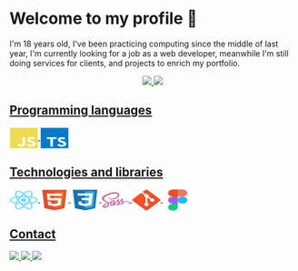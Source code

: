 # Welcome to my profile 👋

<p>I'm 18 years old, I've been practicing computing since the middle of last year, I'm currently looking for a job as a web developer, meanwhile I'm still doing services for clients, and projects to enrich my portfolio.

<div align="center">
  <a href="https://github.com/joaomanoelsm">
  <img width="500em" src="https://github-readme-stats.vercel.app/api?username=joaomanoelsm&show_icons=true&theme=dracula&include_all_commits=true&count_private=true"/>
  <img width="500em" src="https://github-readme-stats.vercel.app/api/top-langs/?username=joaomanoelsm&layout=compact&langs_count=7&theme=dracula"/>
</div>

## Programming languages

<div style="display: inline_block">
  <img align="center" alt="Rafa-Js" height="37" width="50" src="https://raw.githubusercontent.com/devicons/devicon/master/icons/javascript/javascript-plain.svg">
  <img align="center" alt="Rafa-Ts" height="37" width="50" src="https://raw.githubusercontent.com/devicons/devicon/master/icons/typescript/typescript-plain.svg">
</div>

## Technologies and libraries

<div style="display: inline_block">
  <img align="center" alt="João-React" height="37" width="50" src="https://raw.githubusercontent.com/devicons/devicon/master/icons/react/react-original.svg">
  <img align="center" alt="João-Html" height="37" width="50" src="https://raw.githubusercontent.com/devicons/devicon/master/icons/html5/html5-original.svg">
  <img align="center" alt="João-Css" height="37" width="50" src="https://raw.githubusercontent.com/devicons/devicon/master/icons/css3/css3-original.svg">
  <img align="center" alt="João-Sass" height="37" width="50" src="https://raw.githubusercontent.com/devicons/devicon/master/icons/sass/sass-original.svg">
  <img align="center" alt="João-Git" height="37" width="50" src="https://raw.githubusercontent.com/devicons/devicon/master/icons/git/git-original.svg">
  <img align="center" alt="João-Figma" height="37" width="50" src="https://raw.githubusercontent.com/devicons/devicon/master/icons/figma/figma-original.svg">
</div>

## Contact

<div>
  <a href="https://api.whatsapp.com/send?phone=5579998016954" target="_blank"> 
   <img src="https://img.shields.io/badge/WhatsApp-25D366?style=for-the-badge&logo=whatsapp&logoColor=white" target="_blank" />
  </a>
  <a href=https://www.linkedin.com/in/joão-manoel-744231219/" target="_blank"> 
   <img src="https://img.shields.io/badge/LinkedIn-0077B5?style=for-the-badge&logo=linkedin&logoColor=white" target="_blank" />
  </a>
  <a href="joaom.developer@gmail.com" target="_blank"> 
   <img src="https://img.shields.io/badge/gmail-E4405F?style=for-the-badge&logo=gmail&logoColor=white" target="_blank" />
  </a>
</div>
